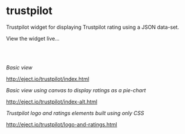 trustpilot
==========
Trustpilot widget for displaying Trustpilot rating using a JSON data-set.

View the widget live...

<br /><br />

<em>Basic view</em>

http://eject.io/trustpilot/index.html


<em>Basic view using canvas to display ratings as a pie-chart</em>

http://eject.io/trustpilot/index-alt.html


<em>Trustpilot logo and ratings elements built using only CSS</em>

http://eject.io/trustpilot/logo-and-ratings.html
